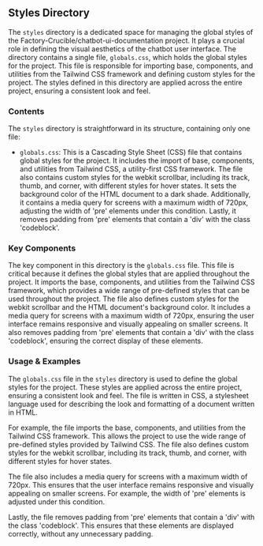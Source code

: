 
## Styles Directory

The `styles` directory is a dedicated space for managing the global styles of the Factory-Crucible/chatbot-ui-documentation project. It plays a crucial role in defining the visual aesthetics of the chatbot user interface. The directory contains a single file, `globals.css`, which holds the global styles for the project. This file is responsible for importing base, components, and utilities from the Tailwind CSS framework and defining custom styles for the project. The styles defined in this directory are applied across the entire project, ensuring a consistent look and feel.

### Contents

The `styles` directory is straightforward in its structure, containing only one file:

- `globals.css`: This is a Cascading Style Sheet (CSS) file that contains global styles for the project. It includes the import of base, components, and utilities from Tailwind CSS, a utility-first CSS framework. The file also contains custom styles for the webkit scrollbar, including its track, thumb, and corner, with different styles for hover states. It sets the background color of the HTML document to a dark shade. Additionally, it contains a media query for screens with a maximum width of 720px, adjusting the width of 'pre' elements under this condition. Lastly, it removes padding from 'pre' elements that contain a 'div' with the class 'codeblock'.

### Key Components

The key component in this directory is the `globals.css` file. This file is critical because it defines the global styles that are applied throughout the project. It imports the base, components, and utilities from the Tailwind CSS framework, which provides a wide range of pre-defined styles that can be used throughout the project. The file also defines custom styles for the webkit scrollbar and the HTML document's background color. It includes a media query for screens with a maximum width of 720px, ensuring the user interface remains responsive and visually appealing on smaller screens. It also removes padding from 'pre' elements that contain a 'div' with the class 'codeblock', ensuring the correct display of these elements.

### Usage & Examples

The `globals.css` file in the `styles` directory is used to define the global styles for the project. These styles are applied across the entire project, ensuring a consistent look and feel. The file is written in CSS, a stylesheet language used for describing the look and formatting of a document written in HTML.

For example, the file imports the base, components, and utilities from the Tailwind CSS framework. This allows the project to use the wide range of pre-defined styles provided by Tailwind CSS. The file also defines custom styles for the webkit scrollbar, including its track, thumb, and corner, with different styles for hover states.

The file also includes a media query for screens with a maximum width of 720px. This ensures that the user interface remains responsive and visually appealing on smaller screens. For example, the width of 'pre' elements is adjusted under this condition.

Lastly, the file removes padding from 'pre' elements that contain a 'div' with the class 'codeblock'. This ensures that these elements are displayed correctly, without any unnecessary padding.
